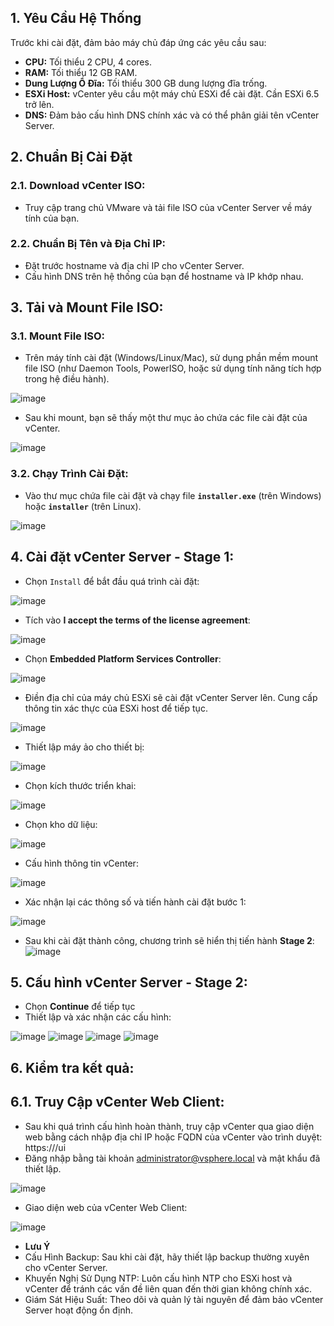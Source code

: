 ## 1. Yêu Cầu Hệ Thống

Trước khi cài đặt, đảm bảo máy chủ đáp ứng các yêu cầu sau:
- **CPU:** Tối thiểu 2 CPU, 4 cores.
- **RAM:** Tối thiểu 12 GB RAM.
- **Dung Lượng Ổ Đĩa:** Tối thiểu 300 GB dung lượng đĩa trống.
- **ESXi Host:** vCenter yêu cầu một máy chủ ESXi để cài đặt. Cần ESXi 6.5 trở lên.
- **DNS:** Đảm bảo cấu hình DNS chính xác và có thể phân giải tên vCenter Server.

## 2. Chuẩn Bị Cài Đặt

### 2.1. **Download vCenter ISO:**
   - Truy cập trang chủ VMware và tải file ISO của vCenter Server về máy tính của bạn.

### 2.2. **Chuẩn Bị Tên và Địa Chỉ IP:**
   - Đặt trước hostname và địa chỉ IP cho vCenter Server.
   - Cấu hình DNS trên hệ thống của bạn để hostname và IP khớp nhau.

## 3. Tải và Mount File ISO:
### 3.1. **Mount File ISO:**
- Trên máy tính cài đặt (Windows/Linux/Mac), sử dụng phần mềm mount file ISO (như Daemon Tools, PowerISO, hoặc sử dụng tính năng tích hợp trong hệ điều hành).

![image](https://github.com/user-attachments/assets/0c138ecf-6561-4a26-9d71-66dd5bb81794)

- Sau khi mount, bạn sẽ thấy một thư mục ảo chứa các file cài đặt của vCenter.

![image](https://github.com/user-attachments/assets/c775c31a-2ae1-415c-9a62-87f5e61dee42)

### 3.2. **Chạy Trình Cài Đặt:**
- Vào thư mục chứa file cài đặt và chạy file **`installer.exe`** (trên Windows) hoặc **`installer`** (trên Linux).
  
![image](https://github.com/user-attachments/assets/41d4da3b-e9da-4ee6-a2e4-a15124ebe223)

## 4. Cài đặt vCenter Server - Stage 1:
- Chọn `Install` để bắt đầu quá trình cài đặt:
  
![image](https://github.com/user-attachments/assets/613c5ef3-e8c7-4039-a2d0-2c3ba45a8cc0)

- Tích vào **I accept the terms of the license agreement**:
  
![image](https://github.com/user-attachments/assets/f8bf7d98-9428-4875-87cf-71d1553da2e4)

- Chọn **Embedded Platform Services Controller**:
  
![image](https://github.com/user-attachments/assets/e15d2df2-d2a3-43d5-b8a3-616caa9be98d)

- Điền địa chỉ của máy chủ ESXi sẽ cài đặt vCenter Server lên. Cung cấp thông tin xác thực của ESXi host để tiếp tục.
  
![image](https://github.com/user-attachments/assets/9791eff6-1e33-4fab-b02e-07f76b64d7f2)

- Thiết lập máy ảo cho thiết bị:
  
![image](https://github.com/user-attachments/assets/63930809-53bf-4497-b4f6-82c4d0c4947c)

- Chọn kích thước triển khai:
  
![image](https://github.com/user-attachments/assets/fbc3597a-8cef-4307-a477-bce9f739e61b)

- Chọn kho dữ liệu:
  
![image](https://github.com/user-attachments/assets/cb2e6e1a-6ca5-436a-b9aa-a1db7c630e22)

- Cấu hình thông tin vCenter:

![image](https://github.com/user-attachments/assets/ec1e212d-2db9-4698-a918-4187b0f7d2dd)

- Xác nhận lại các thông số và tiến hành cài đặt bước 1:
  
![image](https://github.com/user-attachments/assets/5f799075-d2f8-4517-829b-656cf2fbcc55)

- Sau khi cài đặt thành công, chương trình sẽ hiển thị tiến hành **Stage 2**:
![image](https://github.com/user-attachments/assets/6d987d7c-3bdd-422e-9f80-f88caeb5c0e3)

## 5. Cấu hình vCenter Server - Stage 2: 
- Chọn **Continue** để tiếp tục
- Thiết lập và xác nhận các cấu hình:

![image](https://github.com/user-attachments/assets/15e57ea5-b46b-4a47-b63d-de6689071194)
![image](https://github.com/user-attachments/assets/e82f62eb-efbe-4845-96a5-e220c1d9e78a)
![image](https://github.com/user-attachments/assets/59ef5f92-f0f1-4fcc-ad54-e9377ff0b7a9)
![image](https://github.com/user-attachments/assets/df247d75-ecac-4b1d-98de-4d19c7580563)

## 6. Kiểm tra kết quả:
## 6.1. Truy Cập vCenter Web Client:
- Sau khi quá trình cấu hình hoàn thành, truy cập vCenter qua giao diện web bằng cách nhập địa chỉ IP hoặc FQDN của vCenter vào trình duyệt:
https://<vcenter-ip-or-fqdn>/ui
- Đăng nhập bằng tài khoản administrator@vsphere.local và mật khẩu đã thiết lập.

![image](https://github.com/user-attachments/assets/44f435b5-9df9-45bb-a398-13c5d09417fb)

- Giao diện web của vCenter Web Client:

![image](https://github.com/user-attachments/assets/e4106624-6e01-4af8-903d-c20a0414252a)
 
- **Lưu Ý**
- Cấu Hình Backup: Sau khi cài đặt, hãy thiết lập backup thường xuyên cho vCenter Server.
- Khuyến Nghị Sử Dụng NTP: Luôn cấu hình NTP cho ESXi host và vCenter để tránh các vấn đề liên quan đến thời gian không chính xác.
- Giám Sát Hiệu Suất: Theo dõi và quản lý tài nguyên để đảm bảo vCenter Server hoạt động ổn định.
